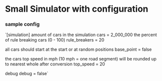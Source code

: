 # Small Simulator with configuration

### sample config
  `[simulation]
  amount of cars in the simulation
  cars = 2_000_000
  the percent of rule breaking cars (0 - 100)
  rule_breakers = 20

  all cars should start at the start or at random positions
  base_point = false

  the cars top speed in mph (10 mph = one road segment)
  will be rounded up to nearest whole after conversion
  top_speed = 20

  debug
  debug = false`
